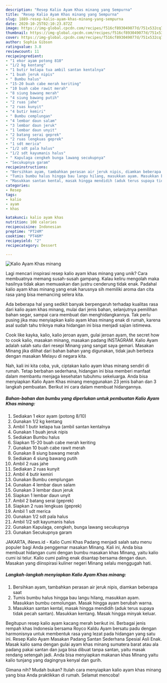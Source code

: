 ```yaml
---
description: "Resep Kalio Ayam Khas minang yang Sempurna"
title: "Resep Kalio Ayam Khas minang yang Sempurna"
slug: 1889-resep-kalio-ayam-khas-minang-yang-sempurna
date: 2020-10-25T02:10:23.872Z
image: https://img-global.cpcdn.com/recipes/f516cf893049077d/751x532cq70/kalio-ayam-khas-minang-foto-resep-utama.jpg
thumbnail: https://img-global.cpcdn.com/recipes/f516cf893049077d/751x532cq70/kalio-ayam-khas-minang-foto-resep-utama.jpg
cover: https://img-global.cpcdn.com/recipes/f516cf893049077d/751x532cq70/kalio-ayam-khas-minang-foto-resep-utama.jpg
author: Sophia Gibson
ratingvalue: 3.8
reviewcount: 11
recipeingredient:
- "1 ekor ayam potong 810"
- "1/2 kg kentang"
- "1 butir kelapa tua ambil santan kentalnya"
- "1 buah jeruk nipis"
- " Bumbu halus"
- "15-20 buah cabe merah keriting"
- "10 buah cabe rawit merah"
- "8 siung bawang merah"
- "4 siung bawang putih"
- "2 ruas jahe"
- "2 ruas kunyit"
- "4 butir kemiri"
- " Bumbu cemplungan"
- "4 lembar daun salam"
- "3 lembar daun jeruk"
- "1 lembar daun unyit"
- "2 batang serai geprek"
- "2 ruas lengkuas geprek"
- "1 sdt merica"
- "1/2 sdt pala halus"
- "1/2 sdt kayumanis halus"
- " Kapulaga cengkeh bunga lawang secukupnya"
- "Secukupnya garam"
recipeinstructions:
- "Bersihkan ayam, tambahkan perasan air jeruk nipis, diamkan beberapa saat"
- "Tumis bumbu halus hingga bau langu hilang, masukkan ayam. Masukkan bumbu cemolungan. Masak hingga ayam berubah warna."
- "Masukkan santan kental, masak hingga mendidih (aduk terus supaya tidak pecah santan). Masukkan kentang. Masak hingga minyak keluar."
categories:
- Resep
tags:
- kalio
- ayam
- khas

katakunci: kalio ayam khas 
nutrition: 108 calories
recipecuisine: Indonesian
preptime: "PT24M"
cooktime: "PT46M"
recipeyield: "2"
recipecategory: Dessert

---
```



![Kalio Ayam Khas minang](https://img-global.cpcdn.com/recipes/f516cf893049077d/751x532cq70/kalio-ayam-khas-minang-foto-resep-utama.jpg)

Lagi mencari inspirasi resep kalio ayam khas minang yang unik? Cara membuatnya memang susah-susah gampang. Kalau keliru mengolah maka hasilnya tidak akan memuaskan dan justru cenderung tidak enak. Padahal kalio ayam khas minang yang enak harusnya sih memiliki aroma dan cita rasa yang bisa memancing selera kita.

Ada beberapa hal yang sedikit banyak berpengaruh terhadap kualitas rasa dari kalio ayam khas minang, mulai dari jenis bahan, selanjutnya pemilihan bahan segar, sampai cara membuat dan menghidangkannya. Tak perlu pusing jika mau menyiapkan kalio ayam khas minang enak di rumah, karena asal sudah tahu triknya maka hidangan ini bisa menjadi sajian istimewa.

Cook like kayka, kalio, kalio jeroan ayam, gulai jeroan ayam, the secret how to cook kalio, masakan minang, masakan padang INSTAGRAM. Kalio Ayam adalah salah satu dari resepi Minang yang sangat saya gemari. Masakan Minang jika dilihat dari bahan bahan yang digunakan, tidak jauh berbeza dengan masakan Melayu di negara kita.


Nah, kali ini kita coba, yuk, ciptakan kalio ayam khas minang sendiri di rumah. Tetap berbahan sederhana, hidangan ini bisa memberi manfaat dalam membantu menjaga kesehatan tubuhmu sekeluarga. Anda bisa menyiapkan Kalio Ayam Khas minang menggunakan 23 jenis bahan dan 3 langkah pembuatan. Berikut ini cara dalam membuat hidangannya.

<!--inarticleads1-->

##### Bahan-bahan dan bumbu yang diperlukan untuk pembuatan Kalio Ayam Khas minang:

1. Sediakan 1 ekor ayam (potong 8/10)
1. Gunakan 1/2 kg kentang
1. Ambil 1 butir kelapa tua (ambil santan kentalnya
1. Gunakan 1 buah jeruk nipis
1. Sediakan  Bumbu halus
1. Siapkan 15-20 buah cabe merah keriting
1. Gunakan 10 buah cabe rawit merah
1. Gunakan 8 siung bawang merah
1. Sediakan 4 siung bawang putih
1. Ambil 2 ruas jahe
1. Sediakan 2 ruas kunyit
1. Ambil 4 butir kemiri
1. Gunakan  Bumbu cemplungan
1. Gunakan 4 lembar daun salam
1. Gunakan 3 lembar daun jeruk
1. Siapkan 1 lembar daun unyit
1. Ambil 2 batang serai (geprek)
1. Siapkan 2 ruas lengkuas (geprek)
1. Ambil 1 sdt merica
1. Gunakan 1/2 sdt pala halus
1. Ambil 1/2 sdt kayumanis halus
1. Gunakan  Kapulaga, cengkeh, bunga lawang secukupnya
1. Gunakan Secukupnya garam


JAKARTA, iNews.id - Kalio Cumi Khas Padang menjadi salah satu menu populer bagi Anda penggemar masakan Minang. Kali ini, Anda bisa membuat hidangan cumi dengan bumbu masakan khas Minang, yaitu kalio cumi isi telur. Kalio cumi paling enak disantap bersama dengan daun. Masakan yang diinspirasi kuliner negeri Minang selalu menggugah hati. 

<!--inarticleads2-->

##### Langkah-langkah menyiapkan Kalio Ayam Khas minang:

1. Bersihkan ayam, tambahkan perasan air jeruk nipis, diamkan beberapa saat
1. Tumis bumbu halus hingga bau langu hilang, masukkan ayam. Masukkan bumbu cemolungan. Masak hingga ayam berubah warna.
1. Masukkan santan kental, masak hingga mendidih (aduk terus supaya tidak pecah santan). Masukkan kentang. Masak hingga minyak keluar.


Begitupun resep kalio ayam kacang merah berikut ini. Berbagai jenis rempah khas Indonesia bersama Royco Kaldu Ayam bersatu padu dengan harmonisnya untuk membentuk rasa yang lezat pada hidangan yang satu ini. Resep Kalio Ayam Masakan Padang Santan Sederhana Spesial Asli Enak. Masak kalio sama dengan gulai ayam khas minang sumatera barat atau ala padang pakai santan dan juga bisa dibuat tanpa santan, yaitu masak rendang setengah jadi. Anda bisa menyiapkan makanan khas Minang yaitu kalio tunjang yang dagingnya kenyal dan gurih. 

Gimana nih? Mudah bukan? Itulah cara menyiapkan kalio ayam khas minang yang bisa Anda praktikkan di rumah. Selamat mencoba!
